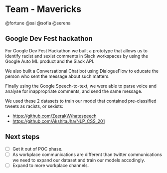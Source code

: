 # Team - Mavericks

@fortune @sai @sofia @serena

## Google Dev Fest hackathon

For Google Dev Fest Hackathon we built a prototype that allows us to identify racist and sexist comments in Slack workspaces by using the Google Auto ML product and the Slack API. 

We also built a Conversational Chat bot using DialogueFlow to educate the person who sent the message about such matters. 

Finally using the Google Speech-to-text, we were able to parse voice and analyse for inappropriate comments, and send the same message. 

We used these 2 datasets to train our model that contained pre-classified tweets as racists, or sexists:

- https://github.com/ZeerakW/hatespeech
- https://github.com/AkshitaJha/NLP_CSS_201

## Next steps

-[ ] Get it out of POC phase.
-[ ] As workplace communications are different than twitter communications we need to expand our dataset and train our models accodingly.
-[ ] Expand to more workplace channels.
